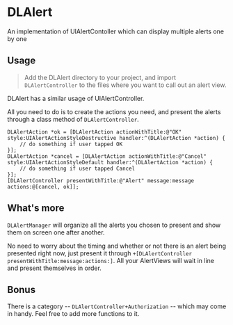 # DLAlert
An implementation of UIAlertContoller which can display multiple alerts one by one

## Usage
> Add the DLAlert directory to your project, and import `DLAlertController` to the files where you want to call out an alert view.

DLAlert has a similar usage of UIAlertController.

All you need to do is to create the actions you need, and present the alerts through a class method of `DLAlertController`.

```
DLAlertAction *ok = [DLAlertAction actionWithTitle:@"OK" style:UIAlertActionStyleDestructive handler:^(DLAlertAction *action) {
    // do something if user tapped OK
}];
DLAlertAction *cancel = [DLAlertAction actionWithTitle:@"Cancel" style:UIAlertActionStyleDefault handler:^(DLAlertAction *action) {
    // do something if user tapped Cancel
}];
[DLAlertController presentWithTitle:@"Alert" message:message actions:@[cancel, ok]];
```

## What's more
`DLAlertManager` will organize all the alerts you chosen to present and show them on screen one after another.

No need to worry about the timing and whether or not there is an alert being presented right now, just present it through `+[DLAlertController presentWithTitle:message:actions:]`. 
All your AlertViews will wait in line and present themselves in order.

## Bonus
There is a category -- `DLAlertController+Authorization` -- which may come in handy. Feel free to add more functions to it.
